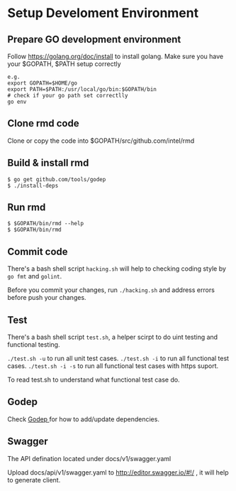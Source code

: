 # Setup Develoment Environment

## Prepare GO development environment

Follow https://golang.org/doc/install to install golang.
Make sure you have your $GOPATH, $PATH setup correctly

```
e.g.
export GOPATH=$HOME/go
export PATH=$PATH:/usr/local/go/bin:$GOPATH/bin
# check if your go path set correctlly
go env
```

## Clone rmd code

Clone or copy the code into $GOPATH/src/github.com/intel/rmd

## Build & install rmd

```
$ go get github.com/tools/godep
$ ./install-deps
```

## Run rmd

```
$ $GOPATH/bin/rmd --help
$ $GOPATH/bin/rmd
```

## Commit code

There's a bash shell script `hacking.sh` will help to checking coding style
by `go fmt` and `golint`.

Before you commit your changes, run `./hacking.sh` and address errors before
push your changes.

## Test

There's a bash shell script `test.sh`, a helper scirpt to do uint testing and
functional testing.

`./test.sh -u` to run all unit test cases.
`./test.sh -i` to run all functional test cases.
`./test.sh -i -s` to run all functional test cases with https suport.

To read test.sh to understand what functional test case do.

## Godep

Check [ Godep ](https://github.com/tools/godep) for how to add/update dependencies.

## Swagger

The API defination located under docs/v1/swagger.yaml

Upload docs/api/v1/swagger.yaml to http://editor.swagger.io/#!/ , it will help to generate client.
